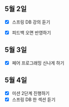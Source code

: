## 5월 2일

- [x] 스프링 DB 강의 듣기
- [x] 피드백 오면 반영하기



## 5월 3일

- [x] 페어 프로그래밍 신나게 하기



## 5월 4일

- [x] 미션 2단계 진행하기
- [x] 스프링 DB 한 섹션 듣기